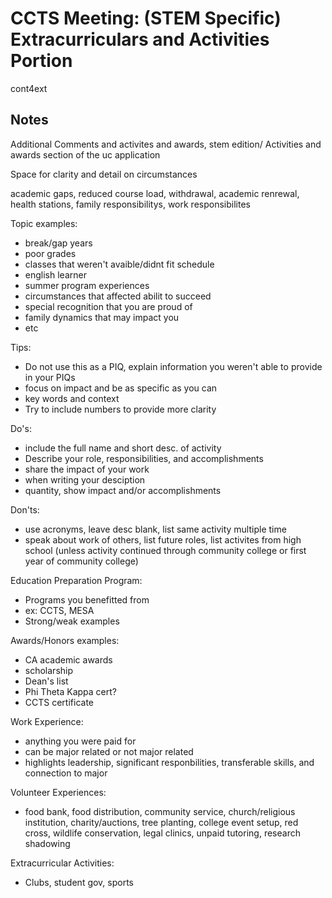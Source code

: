 # CCTS Meeting: (STEM Specific) Extracurriculars and Activities Portion
cont4ext

## Notes
Additional Comments and activites and awards, stem edition/
Activities and awards section of the uc application

Space for clarity and detail on circumstances

academic gaps, reduced course load, withdrawal, academic renrewal, health stations, family responsibilitys, work responsibilites

Topic examples:
- break/gap years
- poor grades
- classes that weren't avaible/didnt fit schedule
- english learner
- summer program experiences
- circumstances that affected abilit to succeed
- special recognition that you are proud of
- family dynamics that may impact you
- etc

Tips:
- Do not use this as a PIQ, explain information you weren't able to provide in your PIQs
- focus on impact and be as specific as you can
- key words and context
- Try to include numbers to provide more clarity

Do's:
- include the full name and short desc. of activity
- Describe your role, responsibilities, and accomplishments
- share the impact of your work
- when writing your desciption
- quantity, show impact and/or accomplishments

Don'ts:
- use acronyms, leave desc blank, list same activity multiple time
- speak about work of others, list future roles, list activites from high school (unless activity continued through community college or first year of community college)

Education Preparation Program:
- Programs you benefitted from
- ex: CCTS, MESA
- Strong/weak examples

Awards/Honors examples:
- CA academic awards
- scholarship
- Dean's list
- Phi Theta Kappa cert?
- CCTS certificate

Work Experience:
- anything you were paid for
- can be major related or not major related
- highlights leadership, significant responbilities, transferable skills, and connection to major

Volunteer Experiences:
- food bank, food distribution, community service, church/religious institution, charity/auctions, tree planting, college event setup, red cross, wildlife conservation, legal clinics, unpaid tutoring, research shadowing

Extracurricular Activities:
- Clubs, student gov, sports
